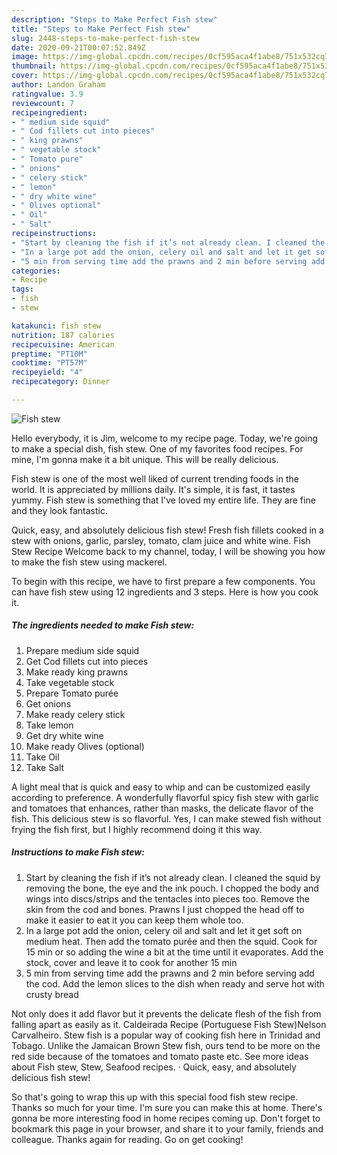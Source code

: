 ```yaml
---
description: "Steps to Make Perfect Fish stew"
title: "Steps to Make Perfect Fish stew"
slug: 2448-steps-to-make-perfect-fish-stew
date: 2020-09-21T00:07:52.849Z
image: https://img-global.cpcdn.com/recipes/0cf595aca4f1abe8/751x532cq70/fish-stew-recipe-main-photo.jpg
thumbnail: https://img-global.cpcdn.com/recipes/0cf595aca4f1abe8/751x532cq70/fish-stew-recipe-main-photo.jpg
cover: https://img-global.cpcdn.com/recipes/0cf595aca4f1abe8/751x532cq70/fish-stew-recipe-main-photo.jpg
author: Landon Graham
ratingvalue: 3.9
reviewcount: 7
recipeingredient:
- " medium side squid"
- " Cod fillets cut into pieces"
- " king prawns"
- " vegetable stock"
- " Tomato pure"
- " onions"
- " celery stick"
- " lemon"
- " dry white wine"
- " Olives optional"
- " Oil"
- " Salt"
recipeinstructions:
- "Start by cleaning the fish if it’s not already clean. I cleaned the squid by removing the bone, the eye and the ink pouch. I chopped the body and wings into discs/strips and the tentacles into pieces too. Remove the skin from the cod and bones. Prawns I just chopped the head off to make it easier to eat it you can keep them whole too."
- "In a large pot add the onion, celery oil and salt and let it get soft on medium heat. Then add the tomato purée and then the squid. Cook for 15 min or so adding the wine a bit at the time until it evaporates. Add the stock, cover and leave it to cook for another 15 min"
- "5 min from serving time add the prawns and 2 min before serving add the cod. Add the lemon slices to the dish when ready and serve hot with crusty bread"
categories:
- Recipe
tags:
- fish
- stew

katakunci: fish stew 
nutrition: 187 calories
recipecuisine: American
preptime: "PT10M"
cooktime: "PT57M"
recipeyield: "4"
recipecategory: Dinner

---
```



![Fish stew](https://img-global.cpcdn.com/recipes/0cf595aca4f1abe8/751x532cq70/fish-stew-recipe-main-photo.jpg)

Hello everybody, it is Jim, welcome to my recipe page. Today, we're going to make a special dish, fish stew. One of my favorites food recipes. For mine, I'm gonna make it a bit unique. This will be really delicious.

Fish stew is one of the most well liked of current trending foods in the world. It is appreciated by millions daily. It's simple, it is fast, it tastes yummy. Fish stew is something that I've loved my entire life. They are fine and they look fantastic.

Quick, easy, and absolutely delicious fish stew! Fresh fish fillets cooked in a stew with onions, garlic, parsley, tomato, clam juice and white wine. Fish Stew Recipe Welcome back to my channel, today, I will be showing you how to make the fish stew using mackerel.


To begin with this recipe, we have to first prepare a few components. You can have fish stew using 12 ingredients and 3 steps. Here is how you cook it.

<!--inarticleads1-->

##### The ingredients needed to make Fish stew:

1. Prepare  medium side squid
1. Get  Cod fillets cut into pieces
1. Make ready  king prawns
1. Take  vegetable stock
1. Prepare  Tomato purée
1. Get  onions
1. Make ready  celery stick
1. Take  lemon
1. Get  dry white wine
1. Make ready  Olives (optional)
1. Take  Oil
1. Take  Salt


A light meal that is quick and easy to whip and can be customized easily according to preference. A wonderfully flavorful spicy fish stew with garlic and tomatoes that enhances, rather than masks, the delicate flavor of the fish. This delicious stew is so flavorful. Yes, I can make stewed fish without frying the fish first, but I highly recommend doing it this way. 

<!--inarticleads2-->

##### Instructions to make Fish stew:

1. Start by cleaning the fish if it’s not already clean. I cleaned the squid by removing the bone, the eye and the ink pouch. I chopped the body and wings into discs/strips and the tentacles into pieces too. Remove the skin from the cod and bones. Prawns I just chopped the head off to make it easier to eat it you can keep them whole too.
1. In a large pot add the onion, celery oil and salt and let it get soft on medium heat. Then add the tomato purée and then the squid. Cook for 15 min or so adding the wine a bit at the time until it evaporates. Add the stock, cover and leave it to cook for another 15 min
1. 5 min from serving time add the prawns and 2 min before serving add the cod. Add the lemon slices to the dish when ready and serve hot with crusty bread


Not only does it add flavor but it prevents the delicate flesh of the fish from falling apart as easily as it. Caldeirada Recipe (Portuguese Fish Stew)Nelson Carvalheiro. Stew fish is a popular way of cooking fish here in Trinidad and Tobago. Unlike the Jamaican Brown Stew fish, ours tend to be more on the red side because of the tomatoes and tomato paste etc. See more ideas about Fish stew, Stew, Seafood recipes. · Quick, easy, and absolutely delicious fish stew! 

So that's going to wrap this up with this special food fish stew recipe. Thanks so much for your time. I'm sure you can make this at home. There's gonna be more interesting food in home recipes coming up. Don't forget to bookmark this page in your browser, and share it to your family, friends and colleague. Thanks again for reading. Go on get cooking!
